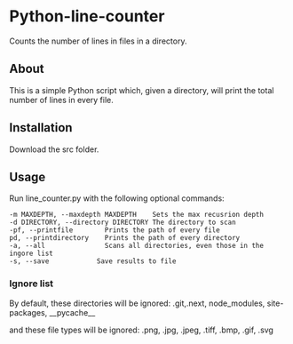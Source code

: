 # Python-line-counter

Counts the number of lines in files in a directory.

## About

This is a simple Python script which, given a directory, will print the total number of lines in every file.

## Installation

Download the src folder.

## Usage

Run line_counter.py with the following optional commands:

```-h, --help              show this help message and exit
-m MAXDEPTH, --maxdepth MAXDEPTH    Sets the max recusrion depth
-d DIRECTORY, --directory DIRECTORY The directory to scan
-pf, --printfile        Prints the path of every file
pd, --printdirectory    Prints the path of every directory
-a, --all               Scans all directories, even those in the ingore list
-s, --save            Save results to file
```

### Ignore list

By default, these directories will be ignored:
.git,.next, node_modules, site-packages, \_\_pycache\_\_

and these file types will be ignored:
.png, .jpg, .jpeg, .tiff, .bmp, .gif, .svg
